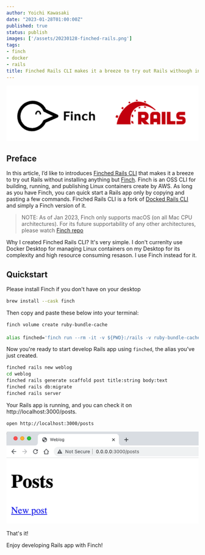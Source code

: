 ```yaml
---
author: Yoichi Kawasaki
date: "2023-01-28T01:00:00Z"
published: true
status: publish
images: ['/assets/20230128-finched-rails.png']
tags:
- finch
- docker
- rails
title: Finched Rails CLI makes it a breeze to try out Rails withough installing anything but Finch
---
```


![](/assets/20230128-finched-rails.png)

## Preface
In this article, I’d like to introduces [Finched Rails CLI](https://github.com/yokawasa/finched-rails-cli) that makes it a breeze to try out Rails without installing anything but [Finch](https://github.com/runfinch/finch). Finch is an OSS CLI for building, running, and publishing Linux containers create by AWS. As long as you have Finch, you can quick start a Rails app only by copying and pasting a few commands. Finched Rails CLI is a fork of [Docked Rails CLI](https://github.com/rails/docked) and simply a Finch version of it.
> NOTE: As of Jan 2023, Finch only supports macOS (on all Mac CPU architectures). For its future supportability of any other architectures, please watch [Finch repo](https://github.com/runfinch/finch)

Why I created Finched Rails CLI? It's very simple. I don't currenlty use Docker Desktop for managing Linux containers on my Desktop for its complexity and high resource consuming resason. I use Finch instead for it. 


## Quickstart

Please install Finch if you don't have on your desktop

```bash
brew install --cask finch
```

Then copy and paste these below into your terminal:

```bash
finch volume create ruby-bundle-cache

alias finched='finch run --rm -it -v ${PWD}:/rails -v ruby-bundle-cache:/bundle -p 3000:3000 --entrypoint "" ghcr.io/yokawasa/rails/cli'
```

Now you're ready to start develop Rails app using `finched`, the alias you've just created.

```bash
finched rails new weblog
cd weblog
finched rails generate scaffold post title:string body:text
finched rails db:migrate
finched rails server
```

Your Rails app is running, and you can check it on http://localhost:3000/posts.

```
open http://localhost:3000/posts

```

![](/assets/20230128-finched-rails-weblog-posts.png)

That's it!

Enjoy developing Rails app with Finch!
